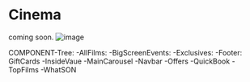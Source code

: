 # Cinema
coming soon.
![image](https://user-images.githubusercontent.com/90926637/185760778-b18fade1-32ba-41e5-a1d0-7b56b16537ee.png)


COMPONENT-Tree:
-AllFilms:       -BigScreenEvents:     -Exclusives:         -Footer:
GiftCards        -InsideVaue           -MainCarousel        -Navbar
-Offers          -QuickBook            -TopFilms            -WhatSON
